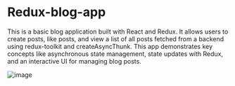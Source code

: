 # Redux-blog-app
This is a basic blog application built with React and Redux. It allows users to create posts, like posts, and view a list of all posts fetched from a backend using redux-toolkit and createAsyncThunk. This app demonstrates key concepts like asynchronous state management, state updates with Redux, and an interactive UI for managing blog posts.

![image](https://github.com/user-attachments/assets/70aa9ab6-e9be-4564-bf31-d344872876bc)
